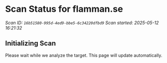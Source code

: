 # Scan Status for flamman.se

*Scan ID: `16b51580-995d-4ed9-bbe5-6c34220dfbd9`*
*Scan started: 2025-05-12 16:21:32*

## Initializing Scan

Please wait while we analyze the target. This page will update automatically.

